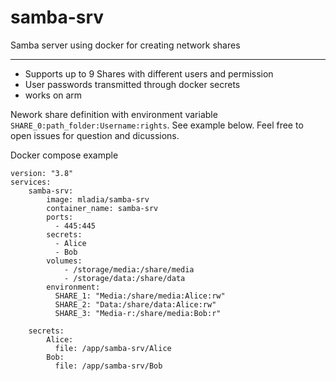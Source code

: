 # samba-srv
Samba server using docker for creating network shares

---

- Supports up to 9 Shares with different users and permission
- User passwords transmitted through docker secrets
- works on arm


Nework share definition with environment variable `SHARE_0:path_folder:Username:rights`.
See example below.
Feel free to open issues for question and dicussions.

Docker compose example
```
version: "3.8"
services:
    samba-srv:
        image: mladia/samba-srv
        container_name: samba-srv
        ports:
          - 445:445
        secrets:
          - Alice
          - Bob
        volumes:
            - /storage/media:/share/media
            - /storage/data:/share/data
        environment:
          SHARE_1: "Media:/share/media:Alice:rw"
          SHARE_2: "Data:/share/data:Alice:rw"
          SHARE_3: "Media-r:/share/media:Bob:r"

    secrets:
        Alice:
          file: /app/samba-srv/Alice
        Bob:
          file: /app/samba-srv/Bob
```

